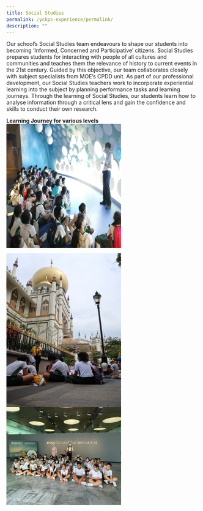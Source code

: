 ```yaml
---
title: Social Studies
permalink: /yckps-experience/permalink/
description: ""
---
```

Our school’s Social Studies team endeavours to shape our students into becoming ‘Informed, Concerned and Participative’ citizens. Social Studies prepares students for interacting with people of all cultures and communities and teaches them the relevance of history to current events in the 21st century. Guided by this objective, our team collaborates closely with subject specialists from MOE’s CPDD unit. As part of our professional development, our Social Studies teachers work to incorporate experiential learning into the subject by planning performance tasks and learning journeys. Through the learning of Social Studies, our students learn how to analyse information through a critical lens and gain the confidence and skills to conduct their own research.

**Learning Journey for various levels**
<img src="/images/2023/Social%20Studies/p3%20learning%20journey%20to%20nnthe%20sustainable%20singapore%20gallery%20-%20n%20ng.jpg" style="width:300px;height:auto;" align="center">

<img src="/images/2023/Social%20Studies/p4%20learning%20journey%20to%20kampong%20glam%20-%20n%20ng.jpg" style="width:300px;height:auto;" align="center">
<br>
<img src="/images/2023/Social%20Studies/p6%20learning%20journey%20to%20the%20asian%20civilisations%20museum%20-%20n%20ng.png" style="width:300px;height:auto;" align="center">
